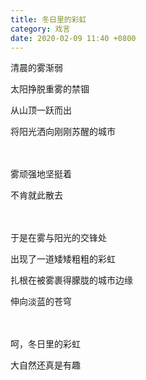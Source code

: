 ```yaml
---
title: 冬日里的彩虹
category: 戏言
date: 2020-02-09 11:40 +0800
---
```


清晨的雾渐弱

太阳挣脱重雾的禁锢

从山顶一跃而出

将阳光洒向刚刚苏醒的城市

　

雾顽强地坚挺着

不肯就此散去

　

于是在雾与阳光的交锋处

出现了一道矮矮粗粗的彩虹

扎根在被雾裹得朦胧的城市边缘

伸向淡蓝的苍穹

　

呵，冬日里的彩虹

大自然还真是有趣